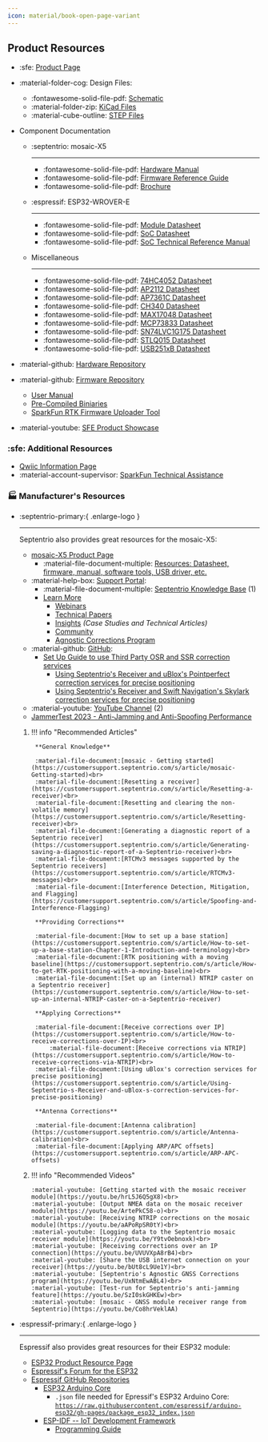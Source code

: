 ```yaml
---
icon: material/book-open-page-variant
---
```


## Product Resources

- :sfe: [Product Page](https://www.sparkfun.com/sparkpnt-rtk-facet-mosaic-l-band.html)
- :material-folder-cog: Design Files:
	- :fontawesome-solid-file-pdf: [Schematic](./assets/board_files/schematic.pdf)
	<!-- - :fontawesome-solid-file-pdf: [Board Dimensions](./assets/board_files/dimensions.pdf) -->
	- :material-folder-zip: [KiCad Files](./assets/board_files/kicad_files.zip)
	- :material-cube-outline: [STEP Files](./assets/3d_model/step_files.zip)
- Component Documentation

	<div class="grid cards" markdown>

	- :septentrio: mosaic-X5

		---

		- :fontawesome-solid-file-pdf: [Hardware Manual](./assets/component_documentation/mosaic_hardware_manual_v1.9.0.pdf)
		- :fontawesome-solid-file-pdf: [Firmware Reference Guide](./assets/component_documentation/mosaic-X5%20Firmware%20v4.14.0%20Reference%20Guide.pdf)
		- :fontawesome-solid-file-pdf: [Brochure](./assets/component_documentation/Septentrio_mosaic-X5_LR.pdf)

	- :espressif: ESP32-WROVER-E

		---

		- :fontawesome-solid-file-pdf: [Module Datasheet](./assets/component_documentation/esp32-wrover-e_datasheet_en.pdf)
		- :fontawesome-solid-file-pdf: [SoC Datasheet](./assets/component_documentation/esp32_datasheet_en.pdf)
		- :fontawesome-solid-file-pdf: [SoC Technical Reference Manual](./assets/component_documentation/esp32_technical_reference_manual_en.pdf)

	- Miscellaneous

		---

		- :fontawesome-solid-file-pdf: [74HC4052 Datasheet](./assets/component_documentation/74HC4052.pdf)
		- :fontawesome-solid-file-pdf: [AP2112 Datasheet](./assets/component_documentation/AP2112.pdf)
		- :fontawesome-solid-file-pdf: [AP7361C Datasheet](./assets/component_documentation/AP7361C.pdf)
		- :fontawesome-solid-file-pdf: [CH340 Datasheet](./assets/component_documentation/CH340DS1.PDF)
		- :fontawesome-solid-file-pdf: [MAX17048 Datasheet](./assets/component_documentation/MAX17048.pdf)
		- :fontawesome-solid-file-pdf: [MCP73833 Datasheet](./assets/component_documentation/MCP73833.pdf)
		- :fontawesome-solid-file-pdf: [SN74LVC1G175 Datasheet](./assets/component_documentation/SN74LVC1G175.pdf)
		- :fontawesome-solid-file-pdf: [STLQ015 Datasheet](./assets/component_documentation/STLQ015.pdf)
		- :fontawesome-solid-file-pdf: [USB251xB Datasheet](./assets/component_documentation/USB251xB.pdf)

	</div>

- :material-github: [Hardware Repository](https://github.com/sparkfun/SparkFun_RTK_Facet_mosaic)
- :material-github: [Firmware Repository](https://github.com/sparkfun/SparkFun_RTK_Everywhere_Firmware)
	- [User Manual](http://docs.sparkfun.com/SparkFun_RTK_Everywhere_Firmware)
	- [Pre-Compiled Biniaries](https://github.com/sparkfun/SparkFun_RTK_Everywhere_Firmware_Binaries)
	- [SparkFun RTK Firmware Uploader Tool](https://github.com/sparkfun/SparkFun_RTK_Firmware_Uploader)
- :material-youtube: [SFE Product Showcase](https://www.youtube.com/watch?v=e3OKRtJDPgw)


### :sfe: Additional Resources

- [Qwiic Information Page](https://www.sparkfun.com/qwiic)
- :material-account-supervisor: [SparkFun Technical Assistance](https://www.sparkfun.com/technical_assistance)


### 🏭 Manufacturer's Resources

<div class="grid cards" markdown>

-   :septentrio-primary:{ .enlarge-logo }

	---

	Septentrio also provides great resources for the mosaic-X5:

	<article class="annotate" markdown>

	- [mosaic-X5 Product Page](https://www.septentrio.com/en/products/gps/gnss-receiver-modules/mosaic-x5)
		- :material-file-document-multiple: [Resources: Datasheet, firmware, manual, software tools, USB driver, etc.](https://www.septentrio.com/en/products/gps/gnss-receiver-modules/mosaic-x5#resources)
	- :material-help-box: [Support Portal](https://customersupport.septentrio.com/s/):
		- :material-file-document-multiple: [Septentrio Knowledge Base](https://customersupport.septentrio.com/s/topiccatalog) (1)
		- [Learn More](https://www.septentrio.com/en/learn-more)
			- [Webinars](https://www.septentrio.com/en/learn-more/webinars)
			- [Technical Papers](https://www.septentrio.com/en/learn-more/technical-papers)
			- [Insights](https://www.septentrio.com/en/learn-more/insights) *(Case Studies and Technical Articles)*
			- [Community](https://www.septentrio.com/en/learn-more/community)
			- [Agnostic Corrections Program](https://www.septentrio.com/en/products/correction-services/precise-point-positioning-services-land/agnostic-corrections-program-gnss-correction-services)
	- :material-github: [GitHub](https://github.com/septentrio-gnss):
		- [Set Up Guide to use Third Party OSR and SSR correction services](https://github.com/septentrio-gnss/Septentrio_AgnosticCorrectionsProgram)
			- [Using Septentrio's Receiver and uBlox's Pointperfect correction services for precise positioning](https://github.com/septentrio-gnss/uBloxCorrectionsWithSeptentrio)
			- [Using Septentrio's Receiver and Swift Navigation's Skylark correction services for precise positioning](https://github.com/septentrio-gnss/SwiftCorrectionsWithSeptentrio)
	- :material-youtube: [YouTube Channel](https://www.youtube.com/@SeptentrioGNSS) (2)
	- [JammerTest 2023 - Anti-Jamming and Anti-Spoofing Performance](https://www.septentrio.com/en/learn-more/insights/most-resilient-gnss-receiver-results-jammertest-norway)

	</article>

	1. !!! info "Recommended Articles"

			**General Knowledge**

			:material-file-document:[mosaic - Getting started](https://customersupport.septentrio.com/s/article/mosaic-Getting-started)<br>
			:material-file-document:[Resetting a receiver](https://customersupport.septentrio.com/s/article/Resetting-a-receiver)<br>
			:material-file-document:[Resetting and clearing the non-volatile memory](https://customersupport.septentrio.com/s/article/Resetting-receiver)<br>
			:material-file-document:[Generating a diagnostic report of a Septentrio receiver](https://customersupport.septentrio.com/s/article/Generating-saving-a-diagnostic-report-of-a-Septentrio-receiver)<br>
			:material-file-document:[RTCMv3 messages supported by the Septentrio receivers](https://customersupport.septentrio.com/s/article/RTCMv3-messages)<br>
			:material-file-document:[Interference Detection, Mitigation, and Flagging](https://customersupport.septentrio.com/s/article/Spoofing-and-Interference-Flagging)

			**Providing Corrections**

			:material-file-document:[How to set up a base station](https://customersupport.septentrio.com/s/article/How-to-set-up-a-base-station-Chapter-1-Introduction-and-terminology)<br>
			:material-file-document:[RTK positioning with a moving baseline](https://customersupport.septentrio.com/s/article/How-to-get-RTK-positioning-with-a-moving-baseline)<br>
			:material-file-document:[Set up an (internal) NTRIP caster on a Septentrio receiver](https://customersupport.septentrio.com/s/article/How-to-set-up-an-internal-NTRIP-caster-on-a-Septentrio-receiver)

			**Applying Corrections**

			:material-file-document:[Receive corrections over IP](https://customersupport.septentrio.com/s/article/How-to-receive-corrections-over-IP)<br>
				:material-file-document:[Receive corrections via NTRIP](https://customersupport.septentrio.com/s/article/How-to-receive-corrections-via-NTRIP)<br>
			:material-file-document:[Using uBlox's correction services for precise positioning](https://customersupport.septentrio.com/s/article/Using-Septentrio-s-Receiver-and-uBlox-s-correction-services-for-precise-positioning)

			**Antenna Corrections**

			:material-file-document:[Antenna calibration](https://customersupport.septentrio.com/s/article/Antenna-calibration)<br>
			:material-file-document:[Applying ARP/APC offsets](https://customersupport.septentrio.com/s/article/ARP-APC-offsets)

	2. 	!!! info "Recommended Videos"

			:material-youtube: [Getting started with the mosaic receiver module](https://youtu.be/hrL5J6Q5gX8)<br>
			:material-youtube: [Output NMEA data on the mosaic receiver module](https://youtu.be/ArtePkC58-o)<br>
			:material-youtube: [Receiving NTRIP corrections on the mosaic module](https://youtu.be/aAPoRpSR0tY)<br>
			:material-youtube: [Logging data to the Septentrio mosaic receiver module](https://youtu.be/Y9tvOebnoxk)<br>
			:material-youtube: [Receiving corrections over an IP connection](https://youtu.be/UVUVXpA8rB4)<br>
			:material-youtube: [Share the USB internet connection on your receiver](https://youtu.be/bUt8cL9Ue1Y)<br>
			:material-youtube: [Septentrio's Agnostic GNSS Corrections program](https://youtu.be/UxNtmEwABL4)<br>
			:material-youtube: [Test-run for Septentrio's anti-jamming feature](https://youtu.be/SzI0skGHKEw)<br>
			:material-youtube: [mosaic - GNSS module receiver range from Septentrio](https://youtu.be/Co8hrVeklAA)


-   :espressif-primary:{ .enlarge-logo }

	---

	Espressif also provides great resources for their ESP32 module:

	- [ESP32 Product Resource Page](http://espressif.com/en/products/hardware/esp32/resources)
	- [Espressif's Forum for the ESP32](http://esp32.com/)
	- [Espressif GitHub Repositories](https://github.com/espressif)
		- [ESP32 Arduino Core](https://github.com/espressif/arduino-esp32)
			 - `.json` file needed for Epressif's ESP32 Arduino Core:<br>
			[`https://raw.githubusercontent.com/espressif/arduino-esp32/gh-pages/package_esp32_index.json`](https://raw.githubusercontent.com/espressif/arduino-esp32/gh-pages/package_esp32_index.json)
		- [ESP-IDF -- IoT Development Framework](https://github.com/espressif/esp-idf)
			- [Programming Guide](http://esp-idf.readthedocs.io/en/latest/)

</div>
